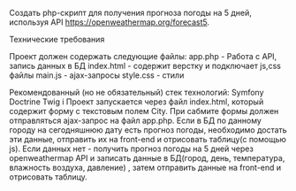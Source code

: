 Создать php-скрипт для получения прогноза погоды на 5 дней, используя API https://openweathermap.org/forecast5.

Технические требования

Проект должен содержать следующие файлы:
app.php - Работа с API, запись данных в БД
index.html - содержит верстку и подключает js,css файлы
main.js - ajax-запросы
style.css - стили


Рекомендованный (но не обязательный) стек технологий:
Symfony
Doctrine
Twig
і
Проект запускается через файл index.html, который содержит форму с текстовым полем City. При сабмите формы должен отправляться ajax-запрос на файл app.php. Если в БД по данному городу на сегодняшнюю дату есть прогноз погоды, необходимо достать эти данные, отправить их на front-end и отрисовать таблицу(с помощью js). Если данных нет - получить прогноз погоды на 5 дней через openweathermap API и записать данные в БД(город, день, температура, влажность воздуха, давление) , затем отправить данные на front-end и отрисовать таблицу.
